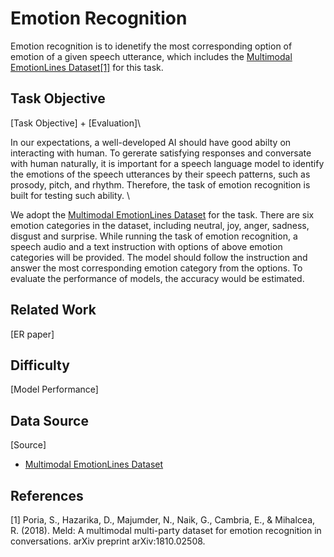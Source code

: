 # Emotion Recognition

Emotion recognition is to idenetify the most corresponding option of emotion of a given speech utterance, which includes the [Multimodal EmotionLines Dataset](https://huggingface.co/datasets/DynamicSuperb/EmotionRecognition_MultimodalEmotionlinesDataset)[[1]](https://arxiv.org/pdf/1810.02508.pdf) for this task.

## Task Objective

[Task Objective] + [Evaluation]\

In our expectations, a well-developed AI should have good abilty on interacting with human.
To gererate satisfying responses and conversate with human naturally, it is important for a speech language model to identify the emotions of the speech utterances by their speech patterns, such as prosody, pitch, and rhythm. 
Therefore, the task of emotion recognition is built for testing such ability. \

We adopt the [Multimodal EmotionLines Dataset](https://huggingface.co/datasets/DynamicSuperb/EmotionRecognition_MultimodalEmotionlinesDataset) for the task.
There are six emotion categories in the dataset, including neutral, joy, anger, sadness, disgust and surprise. 
While running the task of emotion recognition, a speech audio and a text instruction with options of above emotion categories will be provided.
The model should follow the instruction and answer the most corresponding emotion category from the options.
To evaluate the performance of models, the accuracy would be estimated. 

## Related Work

[ER paper]

## Difficulty

[Model Performance]

## Data Source

[Source]
* [Multimodal EmotionLines Dataset](https://huggingface.co/datasets/DynamicSuperb/EmotionRecognition_MultimodalEmotionlinesDataset)

## References

[1] Poria, S., Hazarika, D., Majumder, N., Naik, G., Cambria, E., & Mihalcea, R. (2018). Meld: A multimodal multi-party dataset for emotion recognition in conversations. arXiv preprint arXiv:1810.02508.


